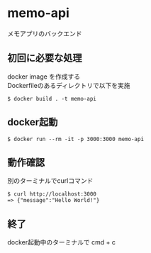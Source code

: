 # memo-api
メモアプリのバックエンド


## 初回に必要な処理
docker image を作成する<br>
Dockerfileのあるディレクトリで以下を実施
```
$ docker build . -t memo-api
```

## docker起動
```
$ docker run --rm -it -p 3000:3000 memo-api
```

## 動作確認
別のターミナルでcurlコマンド
```
$ curl http://localhost:3000
=> {"message":"Hello World!"}
```

## 終了
docker起動中のターミナルで cmd + c
